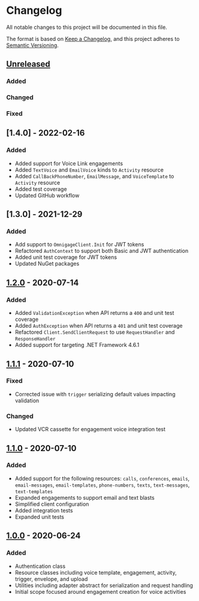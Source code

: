# Changelog
All notable changes to this project will be documented in this file.

The format is based on [Keep a Changelog](https://keepachangelog.com/en/1.0.0/),
and this project adheres to [Semantic Versioning](https://semver.org/spec/v2.0.0.html).

## [Unreleased]
### Added

### Changed

### Fixed

## [1.4.0] - 2022-02-16
### Added
- Added support for Voice Link engagements
- Added `TextVoice` and `EmailVoice` kinds to `Activity` resource
- Added `CallBackPhoneNumber`, `EmailMessage`, and `VoiceTemplate` to `Activity` resource
- Added test coverage
- Updated GitHub workflow

## [1.3.0] - 2021-12-29
### Added
- Add support to `OmnigageClient.Init` for JWT tokens
- Refactored `AuthContext` to support both Basic and JWT authentication
- Added unit test coverage for JWT tokens
- Updated NuGet packages

## [1.2.0] - 2020-07-14
### Added
- Added `ValidationException` when API returns a `400` and unit test coverage
- Added `AuthException` when API returns a `401` and unit test coverage
- Refactored `Client.SendClientRequest` to use `RequestHandler` and `ResponseHandler`
- Added support for targeting .NET Framework 4.6.1

## [1.1.1] - 2020-07-10
### Fixed
- Corrected issue with `trigger` serializing default values impacting validation

### Changed
- Updated VCR cassette for engagement voice integration test

## [1.1.0] - 2020-07-10
### Added
- Added support for the following resources: `calls`, `conferences`, `emails`, `email-messages`, `email-templates`, `phone-numbers`, `texts`, `text-messages`, `text-templates`
- Expanded engagements to support email and text blasts
- Simplified client configuration
- Added integration tests
- Expanded unit tests

## [1.0.0] - 2020-06-24
### Added
- Authentication class
- Resource classes including voice template, engagement, activity, trigger, envelope, and upload
- Utilities including adapter abstract for serialization and request handling
- Initial scope focused around engagement creation for voice activities

[Unreleased]: https://github.com/omnigage/omnigage-sdk-dotnet/compare/1.2.0...HEAD
[1.2.0]: https://github.com/omnigage/omnigage-sdk-dotnet/compare/1.1.1...1.2.0
[1.1.1]: https://github.com/omnigage/omnigage-sdk-dotnet/compare/1.1.0...1.1.1
[1.1.0]: https://github.com/omnigage/omnigage-sdk-dotnet/compare/1.0.0...1.1.0
[1.0.0]: https://github.com/omnigage/omnigage-sdk-dotnet/releases/tag/1.0.0
